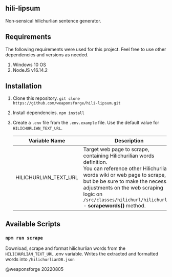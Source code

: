 ## hili-lipsum

Non-sensical hilichurlian sentence generator.

## Requirements

The following requirements were used for this project. Feel free to use other dependencies and versions as needed.


1. Windows 10 OS
2. NodeJS v16.14.2

## Installation

1. Clone this repository.
`git clone https://github.com/weaponsforge/hili-lipsum.git`

2. Install dependencies.
`npm install`

3. Create a `.env` file from the `.env.example` file. Use the default value for `HILICHURLIAN_TEXT_URL`.

   | Variable Name         | Description                                                                                                                                                                                                                                                                                       |
   | --------------------- | ------------------------------------------------------------------------------------------------------------------------------------------------------------------------------------------------------------------------------------------------------------------------------------------------- |
   | HILICHURLIAN_TEXT_URL | Target web page to scrape, containing Hilichurilian words definition. <br> You can reference other Hilichurlian words wiki or web page to scrape, but be be sure to make the necessary adjustments on the web scraping logic on `/src/classes/hilichurl/hilichurl.js` - **scrapewords()** method. |


## Available Scripts

### `npm run scrape`

Download, scrape and format hilichurlian words from the `HILICHURLIAN_TEXT_URL` .env variable.
Writes the extracted and formatted words into `/hilichurlianDB.json`


@weaponsforge
20220805

